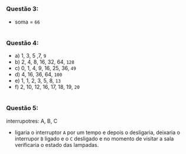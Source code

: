 #
### Questão 3: 
- soma = `66`
#
### Questão 4:
- a) 1, 3, 5 ,7, `9`
- b) 2, 4, 8, 16, 32, 64, `128`
- c) 0, 1, 4, 9, 16, 25, 36, `49`
- d) 4, 16, 36, 64, `100`
- e) 1, 1, 2, 3, 5, 8, `13`
- f) 2, 10, 12, 16, 17, 18, 19, `20`
#
### Questão 5:
interrupotres: A, B, C
- ligaria o interruptor `A` por um tempo e depois o desligaria, deixaria o interrupor `B` ligado e o `C` desligado e no momento de visitar a sala verificaria o estado das lampadas.